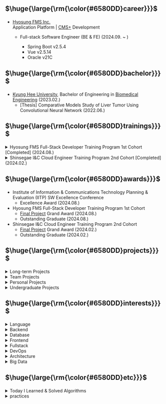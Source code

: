 ## <p>$\huge{\large{\rm{\color{#6580DD}career}}}$</p>

- [Hyosung FMS Inc.](https://www.hyosungfms.com/) <br> Application Platform | [CMS+](https://www.cms.co.kr/) Development
  - Full-stack Software Engineer (BE & FE) (2024.09. ~ )
    - Spring Boot v2.5.4
    - Vue v2.5.14
    - Oracle v21C
    
    <!-- - CMS+ 프로젝트

      <details>
        <summary>전자계약 (2024.09.26. ~ 2024.01.09.)</summary>

        - 기획 참여 및 UI/UX 아이디어 제시
        - 프로젝트 설계서 작성 및 검토
        - 데이터베이스 신규 테이블 작성 및 배포
        - 전자계약 신청 서비스 개발
          - BE
            - RESTful API 설계 및 개발
            - External API 연동
            - JWT & OAuth 2.0 인증 구현
            - 데이터 불변성 적용 및 조회 성능 개선
            - 사용자 정보 Legacy & Session 동기화
            - 대량 회원_계약 데이터 Spring Batch 구현
            - 전자계약 서명 링크 발송 이메일, 카카오톡 연동
          - FE
            - 개발 및 퍼블리싱
            - VeeValidate 유효성 검증 적용
            - Axios 클로저 개선 및 Exception 커스텀
            - 정적 렌더링 컴포넌트 이벤트 로직 개선
            - 사용자 이메일 인증 로직 공통화
          - QA
            - 테스트 코드 작성
            - PCL 작성 및 시나리오 테스트
            - QA 대응 (/w QA team)
        - ***[전자계약](https://sign2gether.com/)***
     
      </details>
      
    - CMS+ 유지보수
   
      <details>
        <summary>회원 상담 및 변경이력 개선 (2024.12.30. ~ 2025.01.07.)</summary>
 
        - 요구사항 명세 및 설계서 작성
        - PCL 작성 및 테스트
        - 개발
          - BE
            - 회원 상담 및 변경이력 조회 API 수정 및 쿼리문 개선
          - FE
            - Virtual Scroll 적용
            - datepicker 커스텀 및 유효성 적용
            - grid 수정

      </details>
      
      <details>
        <summary>청구월/결제일 기간 유효성 (2024.12.11. ~ 2024.12.19.)</summary>
 
        - 청구 > 청구관리
          - 정기청구 생성
            - 청구월 유효성 적용
            - 결제일(1) 유효성 적용
            - 결제일(2) 유효성 적용
            - 퍼블리싱
          - 추가청구 생성
            - 청구월 유효성 적용
            - 결제일 유효성 적용
          - 대량청구 생성
            - 청구월 유효성 적용
            - 결제일 유효성 적용
            - 청구월 & 결제일 유효성 적용
            - 퍼블리싱
          - 청구일괄 수정
            - 결제일(1) 유효성 적용
            - 결제일(2) 유효성 적용
            - 퍼블리싱
          - 대량청구 수정
            - 청구월 유효성 적용
            - 결제일 유효성 적용
            - 청구월 & 결제일 유효성 적용
            - 퍼블리싱
        - 수납 > 미수관리
          - 미수처리
            - 재결제일 유효성 적용
            - 미납건 재청구일 유효성 적용
            - 합산 청구월 유효성 적용
        - 업무 > 업무관리
          - 업무정보 등록
            - 출금일 유효성 적용
          - 업무정보 수정
            - 출금일 유효성 적용

      </details>

      ...

       <details>
        <summary>페이지네이션(2025.2.10 ~)</summary>

      </details> -->

## <p>$\huge{\large{\rm{\color{#6580DD}bachelor}}}$</p>

- [Kyung Hee University](https://www.khu.ac.kr/kor/user/main/view.do), Bachelor of Engineering in [Biomedical Engineering](https://bme.khu.ac.kr/bme/user/main/view.do) (2023.02.)
  - [Thesis] Comparative Models Study of Liver Tumor Using Convolutional Neural Network (2022.06.)

## <p>$\huge{\large{\rm{\color{#6580DD}trainings}}}$</p>

<details>
  <summary>Hyosung FMS Full-Stack Developer Training Program 1st Cohort [Completed] (2024.08.)</summary>

  - [Automated Billing/Payment Solution](https://github.com/rlatkd/cms-plus)
  - [Futsal Automatic Matching Service](https://github.com/rlatkd/match5)
  - [Internet Banking System](https://github.com/rlatkd/hs-bank)

</details>

<details>
  <summary>Shinsegae I&C Cloud Engineer Training Program 2nd Cohort [Completed] (2024.02.)</summary>

  - [MSA-based Web POS Service](https://github.com/rlatkd/salesync)
  - [Second-hand Auction Platform v0](https://github.com/rlatkd/ssgbay-v0)
  - [Fashion Community](https://github.com/rlatkd/fashion-community)

</details>

## <p>$\huge{\large{\rm{\color{#6580DD}awards}}}$</p>

- Institute of Information & Communications Technology Planning & Evaluation (IITP) SW Excellence Conference
  - Excellence Award (2024.08.)
- Hyosung FMS Full-Stack Developer Training Program 1st Cohort
  - [Final Project](https://github.com/rlatkd/cms-plus) Grand Award (2024.08.)
  - Outstanding Graduate (2024.08.)
- Shinsegae I&C Cloud Engineer Training Program 2nd Cohort
  - [Final Project](https://github.com/rlatkd/salesync) Grand Award (2024.02.)
  - Outstanding Graduate (2024.02.)

## <p>$\huge{\large{\rm{\color{#6580DD}projects}}}$</p>

<details>
  <summary>Long-term Projects</summary>

  - [Automated Billing/Payment Solution](https://github.com/rlatkd/cms-plus)
  - [MSA-based Web POS Service](https://github.com/rlatkd/salesync)

</details>

<details>
  <summary>Team Projects</summary>

  - [Futsal Automatic Matching Service](https://github.com/rlatkd/match5)
  - [Internet Banking System](https://github.com/rlatkd/hs-bank)
  - [Second-hand Auction Platform v0](https://github.com/rlatkd/ssgbay-v0)
  - [Fashion Community](https://github.com/rlatkd/fashion-community)

</details>
 
<details>
  <summary>Personal Projects</summary>
   
  - [Robust Payment System](https://github.com/rlatkd/rubust-payment-system) (in progress)
  - [Katalog](https://github.com/rlatkd/katalog) (in progress)
  - [Monitoring System](https://github.com/rlatkd/monitoring-system)
  - [Real-time Chat Platform](https://github.com/rlatkd/live-chat)
  - [Customer Management System v2](https://github.com/rlatkd/management-system-v2)
  - [Second-hand Auction Platform v2](https://github.com/rlatkd/ssgbay-v2)
  - [Second-hand Auction Platform v1](https://github.com/rlatkd/ssgbay-v1)
  - [Customer Management System v1](https://github.com/rlatkd/management-system)

</details>

<details>
  <summary>Undergraduate Projects</summary>
   
  - [CT Image Reconstruction](https://github.com/rlatkd/ct-image-reconstruction)

</details>

## <p>$\huge{\large{\rm{\color{#6580DD}interests}}}$</p>

<details>
  <summary>Language</summary>

  - Kotlin
  - TypeScript
  - Rust

</details>

<details>
  <summary>Backend</summary>

  - JPA
  - QueryDSL
  - Kafka
  - Thrift

</details>

<details>
  <summary>Database</summary>

  - MongoDB
  - Elasticsearch
  - InfluxDB
  
</details>

<details>
  <summary>Frontend</summary>

  - Svelte

</details>

<details>
  <summary>Fullstack</summary>

  - Next.js
  - NestJS

</details>

<details>
  <summary>DevOps</summary>

  - Kubernetes
  - Jenkins
  - Terraform

</details>

<details>
  <summary>Architecture</summary>

  - Hexagonal

</details>

<details>
  <summary>Big Data</summary>

  - Spark
  - Tableau
  - Snowflake
  - Kinesis

</details>

## <p>$\huge{\large{\rm{\color{#6580DD}etc}}}$</p>

<details>
  <summary>Today I Learned & Solved Algorithms</summary>
  
  - [1day-1commit](https://github.com/rlatkd/1day-1commit)

</details>

<details>
  <summary>practices</summary>
  
  - [Kafka Streams](https://github.com/rlatkd/kafka-streams)
  - [Mybatis & JPA](https://github.com/rlatkd/mybatis-jpa)
  - [GitLab Runner](https://github.com/rlatkd/gitlab-runner)
  - [JDBC](https://github.com/rlatkd/jdbc)
  - [Design Pattern](https://github.com/rlatkd/design-pattern)
  - [Qlik Sense Embed](https://github.com/rlatkd/qlik-embed)
  - [Qlik Sense Mashup](https://github.com/rlatkd/qlik-mashup)
  - [Dockerize](https://github.com/rlatkd/ssgbay-dockerize)
  - [CI/CD](https://github.com/rlatkd/cicd-react)
  - [Terraform](https://github.com/rlatkd/terraform)

</details>
